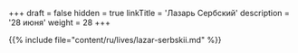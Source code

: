 +++
draft = false
hidden = true
linkTitle = 'Лазарь Сербский'
description = '28 июня'
weight = 28
+++

{{% include file="content/ru/lives/lazar-serbskii.md" %}}

